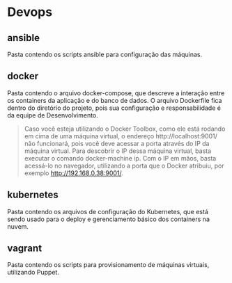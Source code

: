 # Devops

## ansible

Pasta contendo os scripts ansible para configuração das máquinas.

## docker

Pasta contendo o arquivo docker-compose, que descreve a interação entre os containers da aplicação e do banco de dados. O arquivo Dockerfile fica dentro do diretório do projeto, pois sua configuração e responsabilidade é da equipe de Desenvolvimento.

>Caso você esteja utilizando o Docker Toolbox, como ele está rodando em cima de uma máquina virtual, o endereço http://localhost:9001/ não funcionará, pois você deve acessar a porta através do IP da máquina virtual. Para descobrir o IP dessa máquina virtual, basta executar o comando docker-machine   ip. Com o IP em mãos, basta acessá-lo no navegador, utilizando a porta que o Docker atribuiu, por exemplo http://192.168.0.38:9001/.

## kubernetes

Pasta contendo os arquivos de configuração do Kubernetes, que está sendo usado para o deploy e gerenciamento básico dos containers na nuvem.

## vagrant

Pasta contendo os scripts para provisionamento de máquinas virtuais, utilizando Puppet.